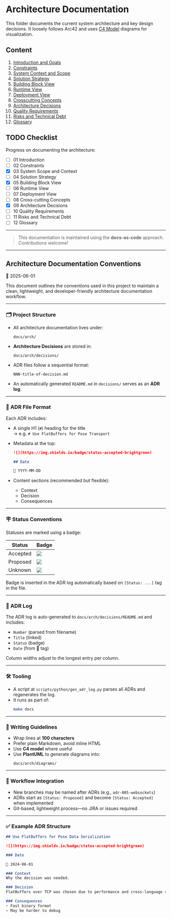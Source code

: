 # Architecture Documentation

This folder documents the current system architecture and key design decisions.
It loosely follows Arc42 and uses [C4 Model](https://c4model.com/) diagrams for visualization.

## Content

1. [Introduction and Goals](01-introduction.md)
1. [Constraints](02-constraints.md)
1. [System Context and Scope](03-system-context-and-scope.md)
1. [Solution Strategy](04-solution-strategy.md)
1. [Building Block View](05-building-block-view.md)
1. [Runtime View](06-runtime-view.md)
1. [Deployment View](07-deployment-view.md)
1. [Crosscutting Concepts](08-crosscutting-concepts.md)
1. [Architecture Decisions](09-architecture-decisions.md)
1. [Quality Requirements](10-quality-requirements.md)
1. [Risks and Technical Debt](11-risks-and-technical-debt.md)
1. [Glossary](12-glossary.md)

## TODO Checklist

Progress on documenting the architecture:

- [ ] 01 Introduction
- [ ] 02 Constraints
- [x] 03 System Scope and Context
- [ ] 04 Solution Strategy
- [x] 05 Building Block View
- [ ] 06 Runtime View
- [ ] 07 Deployment View
- [ ] 08 Cross-cutting Concepts
- [x] 09 Architecture Decisions
- [ ] 10 Quality Requirements
- [ ] 11 Risks and Technical Debt
- [ ] 12 Glossary

---

> This documentation is maintained using the **docs-as-code** approach. Contributions welcome!

---

## Architecture Documentation Conventions

📅 2025-06-01

This document outlines the conventions used in this project to maintain a clean, lightweight, and
developer-friendly architecture documentation workflow.

---

### 🗂️ Project Structure

- All architecture documentation lives under:
  ```
  docs/arch/
  ```

- **Architecture Decisions** are stored in:
  ```
  docs/arch/decisions/
  ```

- ADR files follow a sequential format:
  ```
  NNN-title-of-decision.md
  ```

- An automatically generated `README.md` in `decisions/` serves as an **ADR log**.

---

### 📄 ADR File Format

Each ADR includes:

- A single H1 (`#`) heading for the title  
  → e.g. `# Use FlatBuffers for Pose Transport`

- Metadata at the top:
  ```markdown
  ![](https://img.shields.io/badge/status-accepted-brightgreen)

  ## Date

  📅 YYYY-MM-DD

  ```

- Content sections (recommended but flexible):
  - Context
  - Decision
  - Consequences

---

### 🪧 Status Conventions

Statuses are marked using a badge:

| Status   | Badge                                                                 |
|----------|-----------------------------------------------------------------------|
| Accepted | ![](https://img.shields.io/badge/status-accepted-brightgreen)         |
| Proposed | ![](https://img.shields.io/badge/status-proposed-yellow)              |
| Unknown  | ![](https://img.shields.io/badge/status-unknown-lightgrey)            |

Badge is inserted in the ADR log automatically based on `[Status: ...]` tag in the file.

---

### 🧾 ADR Log

The ADR log is auto-generated to `docs/arch/decisions/README.md` and includes:

- `Number` (parsed from filename)
- `Title` (linked)
- `Status` (badge)
- `Date` (from 📅 tag)

Column widths adjust to the longest entry per column.

---

### 🛠️ Tooling

- A script at `scripts/python/gen_adr_log.py` parses all ADRs and regenerates the log.
- It runs as part of:
  ```bash
  make docs
  ```

---

### 📖 Writing Guidelines

- Wrap lines at **100 characters**
- Prefer plain Markdown, avoid inline HTML
- Use **C4 model** where useful
- Use **PlantUML** to generate diagrams into:
  ```
  docs/arch/diagrams/
  ```

---

### 🧠 Workflow Integration

- New branches may be named after ADRs (e.g., `adr-005-websockets`)
- ADRs start as `[Status: Proposed]` and become `[Status: Accepted]` when implemented
- Git-based, lightweight process—no JIRA or issues required

---

### ✅ Example ADR Structure

```markdown
## Use FlatBuffers for Pose Data Serialization

![](https://img.shields.io/badge/status-accepted-brightgreen)

### Date

📅 2024-06-01  

### Context
Why the decision was needed.

### Decision
FlatBuffers over TCP was chosen due to performance and cross-language support.

### Consequences
+ Fast binary format
− May be harder to debug
```

